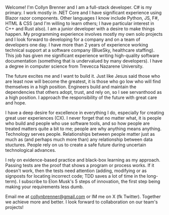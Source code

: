 Welcome! I'm Collyn Brenner and I am a full-stack developer. C# is my primary. I work mostly in .NET Core and I have significant experience using Blazor razor components. Other languages I know include Python, JS, F#, HTML & CSS (and I'm willing to learn others; I have particular interest in C++ and Rust also). I am a junior developer with a desire to make things happen. My programming experience involves mostly my own solo projects and I look forward to developing for a company and on a team of developers one day. I have more than 2 years of experience working technical support at a software company (BlueSky, healthcare staffing). This job has given me significant experience writing high-quality software documentation (something that is undervalued by many developers). I have a degree in computer science from Trevecca Nazarene University.

The future excites me and I want to build it. Just like Jesus said those who are least now will become the greatest, it is those who go low who will find themselves in a high position. Engineers build and maintain the dependencies that others adopt, trust, and rely on, so I see servanthood as a high position. I approach the responsibility of the future with great care and hope.

I have a deep desire for excellence in everything I do, especially for creating great user experiences (CX). I never forget that no matter what, it is people who build and people who use software tools, and so how people are treated matters quite a bit to me; people are why anything means anything. Technology serves people. Relationships between people matter just as much as (and perhaps much more than) any relationship between data stuctures. People rely on us to create a safe future during uncertain technological advances.

I rely on evidence-based practice and black-box learning as my approach. Passing tests are the proof that shows a program or process works. If it doesn't work, then the tests need attention (adding, modifying or as signposts for locating incorrect code; TDD saves a lot of time in the long-term). I subscribe to Elon Musk's 5 steps of innovation, the first step being making your requirements less dumb.

Email me at collynbrenner@gmail.com or IM me on X (fk Twitter). Together we achieve more and better. I look forward to collaboration on our team's projects!
